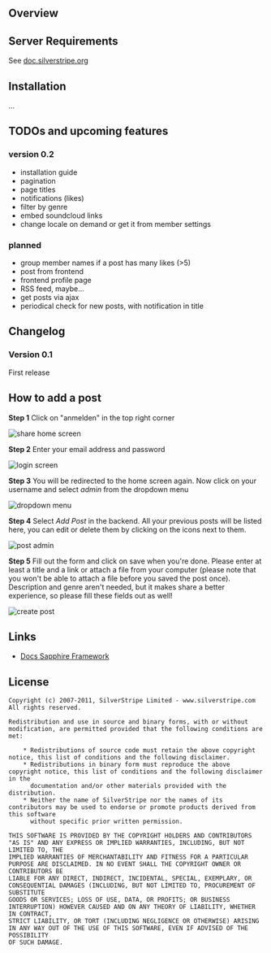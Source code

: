 ## Overview

## Server Requirements ##

See [doc.silverstripe.org](http://doc.silverstripe.org/framework/en/installation/server-requirements)

## Installation ##

...

## TODOs and upcoming features ##

### version 0.2 ###

 * installation guide
 * pagination
 * page titles
 * notifications (likes)
 * filter by genre
 * embed soundcloud links
 * change locale on demand or get it from member settings
 
### planned ###
 
 * group member names if a post has many likes (>5)
 * post from frontend
 * frontend profile page
 * RSS feed, maybe...
 * get posts via ajax
 * periodical check for new posts, with notification in title

## Changelog ##

### Version 0.1 ###

First release

## How to add a post ##

__Step 1__ Click on "anmelden" in the top right corner

![share home screen](http://share.johannes-fischer.de/assets/Images/01-home.png "Home screen")

__Step 2__ Enter your email address and password

![login screen](http://share.johannes-fischer.de/assets/Images/02-login.png "Login screen")

__Step 3__ You will be redirected to the home screen again. Now click on your username and select _admin_ from the dropdown menu

![dropdown menu](http://share.johannes-fischer.de/assets/Images/03-admin.png "select admin in the dropdown menu")

__Step 4__ Select _Add Post_ in the backend. All your previous posts will be listed here, you can edit or delete them by clicking on the icons next to them.

![post admin](http://share.johannes-fischer.de/assets/Images/04-add-post.png "select add post to create a new post")

__Step 5__ Fill out the form and click on save when you're done. Please enter at least a title and a link or attach a file from your computer (please note that you won't be able to attach a file before you saved the post once). Description and genre aren't needed, but it makes share a better experience, so please fill these fields out as well!

![create post](http://share.johannes-fischer.de/assets/Images/05-new-post.png "Fill out the form and click on save when you're done")

## Links ##

 * [Docs Sapphire Framework](http://doc.silverstripe.org/framework)

## License ##

	Copyright (c) 2007-2011, SilverStripe Limited - www.silverstripe.com
	All rights reserved.

	Redistribution and use in source and binary forms, with or without modification, are permitted provided that the following conditions are met:

	    * Redistributions of source code must retain the above copyright notice, this list of conditions and the following disclaimer.
	    * Redistributions in binary form must reproduce the above copyright notice, this list of conditions and the following disclaimer in the 
	      documentation and/or other materials provided with the distribution.
	    * Neither the name of SilverStripe nor the names of its contributors may be used to endorse or promote products derived from this software 
	      without specific prior written permission.

	THIS SOFTWARE IS PROVIDED BY THE COPYRIGHT HOLDERS AND CONTRIBUTORS "AS IS" AND ANY EXPRESS OR IMPLIED WARRANTIES, INCLUDING, BUT NOT LIMITED TO, THE 
	IMPLIED WARRANTIES OF MERCHANTABILITY AND FITNESS FOR A PARTICULAR PURPOSE ARE DISCLAIMED. IN NO EVENT SHALL THE COPYRIGHT OWNER OR CONTRIBUTORS BE 
	LIABLE FOR ANY DIRECT, INDIRECT, INCIDENTAL, SPECIAL, EXEMPLARY, OR CONSEQUENTIAL DAMAGES (INCLUDING, BUT NOT LIMITED TO, PROCUREMENT OF SUBSTITUTE 
	GOODS OR SERVICES; LOSS OF USE, DATA, OR PROFITS; OR BUSINESS INTERRUPTION) HOWEVER CAUSED AND ON ANY THEORY OF LIABILITY, WHETHER IN CONTRACT, 
	STRICT LIABILITY, OR TORT (INCLUDING NEGLIGENCE OR OTHERWISE) ARISING IN ANY WAY OUT OF THE USE OF THIS SOFTWARE, EVEN IF ADVISED OF THE POSSIBILITY 
	OF SUCH DAMAGE.
